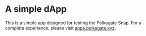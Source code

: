 # A simple dApp

This is a simple app designed for testing the Polkagate Snap. For a complete experience, please visit <a href='https://apps.polkagate.xyz'>apps.polkagate.xyz</a>.